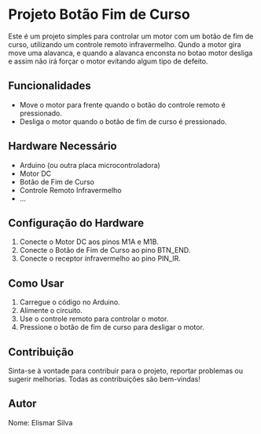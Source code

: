 # Projeto Botão Fim de Curso

Este é um projeto simples para controlar um motor com um botão de fim de curso, utilizando um controle remoto infravermelho.
Qundo a motor gira move uma alavanca, e quando a alavanca enconsta no botao motor desliga e assim não irá forçar o motor evitando
algum tipo de defeito.

## Funcionalidades

- Move o motor para frente quando o botão do controle remoto é pressionado.
- Desliga o motor quando o botão de fim de curso é pressionado.

## Hardware Necessário

- Arduino (ou outra placa microcontroladora)
- Motor DC
- Botão de Fim de Curso
- Controle Remoto Infravermelho
- ...

## Configuração do Hardware

1. Conecte o Motor DC aos pinos M1A e M1B.
2. Conecte o Botão de Fim de Curso ao pino BTN_END.
3. Conecte o receptor infravermelho ao pino PIN_IR.


## Como Usar

1. Carregue o código no Arduino.
2. Alimente o circuito.
3. Use o controle remoto para controlar o motor.
4. Pressione o botão de fim de curso para desligar o motor.

## Contribuição

Sinta-se à vontade para contribuir para o projeto, reportar problemas ou sugerir melhorias. Todas as contribuições são bem-vindas!

## Autor
  Nome: Elismar Silva 



